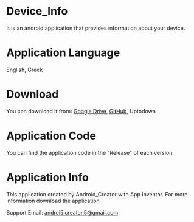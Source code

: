 # Device_Info
It is an android application that provides information about your device.

# Application Language
English, Greek

# Download
You can download it from:
[Google Drive](https://drive.google.com/drive/folders/1mqZjt2OK9S-iDoQ7v6V0f21YJWfhk7FX?usp=share_link),
[GitHub](https://github.com/FANDCS/Device_Info/releases),
Uptodown

# Application Code
You can find the application code in the "Release" of each version

# Application Info
This application created by Android_Creator with App Inventor. For more information download the application

Support Email: androi5.creator.5@gmail.com
